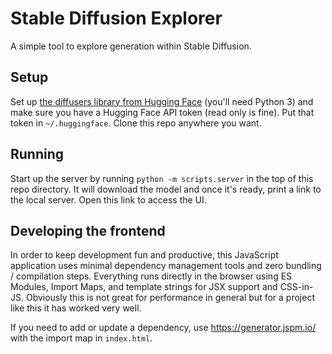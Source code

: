 # Stable Diffusion Explorer

A simple tool to explore generation within Stable Diffusion.

## Setup

Set up [the diffusers library from Hugging Face](https://github.com/huggingface/diffusers) (you'll need Python 3) and make sure you have a Hugging Face API token (read only is fine). Put that token in `~/.huggingface`. Clone this repo anywhere you want.

## Running

Start up the server by running `python -m scripts.server` in the top of this repo directory. It will download the model and once it's ready, print a link to the local server. Open this link to access the UI. 

## Developing the frontend

In order to keep development fun and productive, this JavaScript application uses minimal dependency management tools and zero bundling / compilation steps. Everything runs directly in the browser using ES Modules, Import Maps, and template strings for JSX support and CSS-in-JS. Obviously this is not great for performance in general but for a project like this it has worked very well.

If you need to add or update a dependency, use https://generator.jspm.io/ with the import map in `index.html`.
